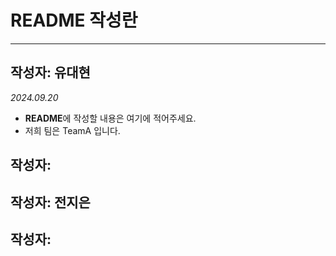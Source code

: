 # README 작성란
---
## 작성자: 유대현
*2024.09.20*
- **README**에 작성할 내용은 여기에 적어주세요.
- 저희 팀은 TeamA 입니다. 
## 작성자:


## 작성자: 전지은


## 작성자: